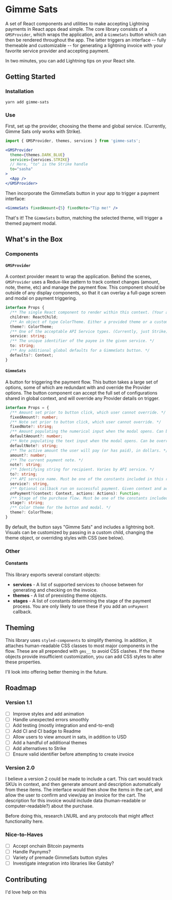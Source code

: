 # Gimme Sats

A set of React components and utilities to make accepting Lightning payments in React apps dead simple. The core library consists of a `GMSProvider`, which wraps the application, and a `GimmeSats` button which can then be rendered throughout the app. The latter triggers an interface -- fully themeable and customizable -- for generating a lightning invoice with your favorite service provider and accepting payment.

In two minutes, you can add Lightning tips on your React site.

## Getting Started

### Installation

```
yarn add gimme-sats
```

### Use

First, set up the provider, choosing the theme and global service. (Currently, Gimme Sats only works with Strike).

```jsx
import { GMSProvider, themes, services } from 'gimme-sats';

<GMSProvider 
  theme={themes.DARK_BLUE} 
  services={services.STRIKE} 
  // Here, "to" is the Strike handle
  to="sasha"
>
  <App />
</GMSProvider>
```

Then incorporate the GimmeSats button in your app to trigger a payment interface:

```jsx
<GimmeSats fixedAmount={5} fixedNote="Tip me!" />
```

That's it! The `GimmeSats` button, matching the selected theme, will trigger a themed payment modal.

## What's in the Box

### Components

#### `GMSProvider`

A context provider meant to wrap the application. Behind the scenes, `GMSProvider` uses a Redux-like pattern to track context changes (amount, note, theme, etc) and manage the payment flow. This component should be outside of any display components, so that it can overlay a full-page screen and modal on payment triggering.

```ts
interface Props {
  /** The single React component to render within this context. (Your app) */
  children: ReactChild;
  /** An object of type ColorTheme. Either a provided theme or a custom object of identical shape. */
  theme?: ColorTheme;
  /** One of the acceptable API Service types. (Currently, just Strike). */
  service: string;
  /** The unique identifier of the payee in the given service. */
  to: string;
  /** Any additional global defaults for a GimmeSats button. */
  defaults?: Context;
}
```

#### `GimmeSats`

A button for triggering the payment flow. This button takes a large set of options, some of which are redundant with and override the Provider options. The button component can accept the full set of configurations shared in global context, and will override any Provider details on trigger.

```ts
interface Props = {
  /** Amount set prior to button click, which user cannot override. */
  fixedAmount?: number;
  /** Note set prior to button click, which user cannot override. */
  fixedNote?: string;
  /** Amount populating the numerical input when the modal opens. Can be overriden */
  defaultAmount?: number;
  /** Note populating the text input when the modal opens. Can be overriden. */
  defaultNote?: string;
  /** The active amount the user will pay (or has paid), in dollars. */
  amount?: number;
  /** The current payment note. */
  note?: string;
  /** Identifying string for recipient. Varies by API service. */
  to?: string;
  /** API service name. Must be one of the constants included in this repository. */
  service?: string,
  /** Optional callback run on successful payment. Given context and actions as arguments. */
  onPayment?(context: Context, actions: Actions): Function;
  /** Stage of the purchase flow. Must be one of the constants included in this repository. */
  stage?: string;
  /** Color theme for the button and modal. */
  theme?: ColorTheme;
}
```

By default, the button says "Gimme Sats" and includes a lightning bolt. Visuals can be customized by passing in a custom child, changing the theme object, or overriding styles with CSS (see below).

### Other

#### Constants

This library exports several constant objects:

- **services** - A list of supported services to choose between for generating and checking on the invoice.
- **themes** - A list of preexisting theme objects. 
- **stages** - A list of constants determining the stage of the payment process. You are only likely to use these if you add an `onPayment` callback.

## Theming

This library uses `styled-components` to simplify theming. In addition, it attaches human-readable CSS classes to most major components in the flow. These are all prepended with `gms__` to avoid CSS clashes. If the theme objects provide insufficient customization, you can add CSS styles to alter these properties.

I'll look into offering better theming in the future.

## Roadmap

### Version 1.1

- [ ] Improve styles and add animation
- [ ] Handle unexpected errors smoothly
- [ ] Add testing (mostly integration and end-to-end)
- [ ] Add CI and CI badge to Readme
- [ ] Allow users to view amount in sats, in addition to USD
- [ ] Add a handful of additional themes
- [ ] Add alternatives to Strike
- [ ] Ensure valid identifier before attempting to create invoice

### Version 2.0

I believe a version 2 could be made to include a cart. This cart would track SKUs in context, and then generate amount and description automatically from these items. The interface would then show the items in the cart, and allow the user to confirm and view/pay an invoice for the cart. The description for this invoice would include data (human-readable or computer-readable?) about the purchase. 

Before doing this, research LNURL and any protocols that might affect functionality here. 

### Nice-to-Haves

- [ ] Accept onchain Bitcoin payments
- [ ] Handle Paynyms?
- [ ] Variety of premade GimmeSats button styles
- [ ] Investigate integration into libraries like Gatsby?

## Contributing

I'd love help on this
